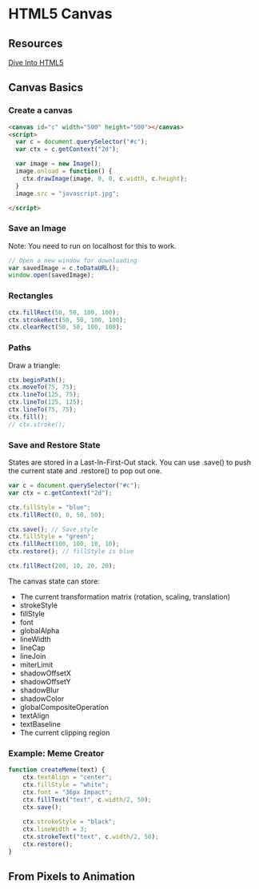 # HTML5 Canvas

## Resources

[Dive Into HTML5](http://diveintohtml5.info/)

## Canvas Basics

### Create a canvas

~~~html
<canvas id="c" width="500" height="500"></canvas>
<script>
  var c = document.querySelector("#c");
  var ctx = c.getContext("2d");

  var image = new Image();
  image.onload = function() {
    ctx.drawImage(image, 0, 0, c.width, c.height);
  }
  image.src = "javascript.jpg";

</script>
~~~

### Save an Image

Note: You need to run on localhost for this to work.

~~~js
// Open a new window for downloading
var savedImage = c.toDataURL();
window.open(savedImage);
~~~

### Rectangles

~~~js
ctx.fillRect(50, 50, 100, 100);
ctx.strokeRect(50, 50, 100, 100);
ctx.clearRect(50, 50, 100, 100);
~~~

### Paths

Draw a triangle:

~~~js
ctx.beginPath();
ctx.moveTo(75, 75);
ctx.lineTo(125, 75);
ctx.lineTo(125, 125);
ctx.lineTo(75, 75);
ctx.fill();
// ctx.stroke();
~~~

### Save and Restore State

States are stored in a Last-In-First-Out stack. You can use .save() to push the current state and .restore() to pop out one.

~~~js
var c = document.querySelector("#c");
var ctx = c.getContext("2d");

ctx.fillStyle = "blue";
ctx.fillRect(0, 0, 50, 50);

ctx.save(); // Save style
ctx.fillStyle = "green";
ctx.fillRect(100, 100, 10, 10);
ctx.restore(); // fillStyle is blue

ctx.fillRect(200, 10, 20, 20);
~~~

The canvas state can store:

* The current transformation matrix (rotation, scaling, translation)
* strokeStyle
* fillStyle
* font
* globalAlpha
* lineWidth
* lineCap
* lineJoin
* miterLimit
* shadowOffsetX
* shadowOffsetY
* shadowBlur
* shadowColor
* globalCompositeOperation
* textAlign
* textBaseline
* The current clipping region

### Example: Meme Creator

~~~js
function createMeme(text) {
	ctx.textAlign = "center";
	ctx.fillStyle = "white";
	ctx.font = "36px Impact";
	ctx.fillText("text", c.width/2, 50);
	ctx.save();
	
	ctx.strokeStyle = "black";
	ctx.lineWidth = 3;
	ctx.strokeText("text", c.width/2, 50);
	ctx.restore();
}
~~~

## From Pixels to Animation

